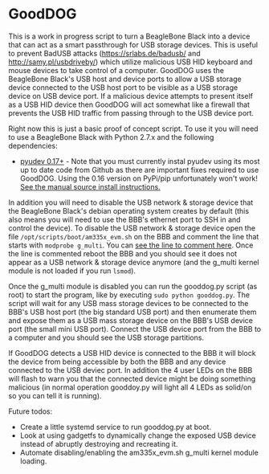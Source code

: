 # GoodDOG

This is a work in progress script to turn a BeagleBone Black into a device that can act as a smart passthrough for USB storage devices.  This is useful to prevent BadUSB attacks (https://srlabs.de/badusb/ and http://samy.pl/usbdriveby/) which utilize malicious USB HID keyboard and mouse devices to take control of a computer.  GoodDOG uses the BeagleBone Black's USB host and device ports to allow a USB storage device connected to the USB host port to be visible as a USB storage device on USB device port.  If a malicious device attempts to present itself as a USB HID device then GoodDOG will act somewhat like a firewall that prevents the USB HID traffic from passing through to the USB device port.

Right now this is just a basic proof of concept script.  To use it you will need to use a BeagleBone Black with Python 2.7.x and the following dependencies:

*   [pyudev 0.17+](https://github.com/pyudev/pyudev) - Note that you must currently instal pyudev using its most up to date code from Github as there are important fixes required to use GoodDOG.  Using the 0.16 version on PyPi/pip unfortunately won't work!  [See the manual source install instructions.](http://pyudev.readthedocs.org/en/latest/install.html#installation-from-source-code)

In addition you will need to disable the USB network & storage device that the BeagleBone Black's debian operating system creates by default (this also means you will need to use the BBB's ethernet port to SSH in and control the device).  To disable the USB network & storage device open the file `/opt/scripts/boot/am335x_evm.sh` on the BBB and comment the line that starts with `modprobe g_multi`.  You can [see the line to comment here](https://github.com/RobertCNelson/boot-scripts/blob/master/boot/am335x_evm.sh#L139).  Once the line is commented reboot the BBB and you should see it does not appear as a USB network & storage device anymore (and the g_multi kernel module is not loaded if you run `lsmod`).

Once the g_multi module is disabled you can run the gooddog.py script (as root) to start the program, like by executing `sudo python gooddog.py`.  The script will wait for any USB mass storage devices to be connected to the BBB's USB host port (the big standard USB port) and then enumerate them and expose them as a USB mass storage device on the BBB's USB device port (the small mini USB port).  Connect the USB device port from the BBB to a computer and you should see the USB storage partitions.

If GoodDOG detects a USB HID device is connected to the BBB it will block the device from being accessible by both the BBB and any device connected to the USB deviec port.  In addition the 4 user LEDs on the BBB will flash to warn you that the connected device might be doing something malicious (in normal operation gooddoy.py will light all 4 LEDs as solid/on so you can tell it is running).

Future todos:
-  Create a little systemd service to run gooddog.py at boot.
-  Look at using gadgetfs to dynamically change the exposed USB device instead of abruptly destroying and recreating it.
-  Automate disabling/enabling the am335x_evm.sh g_multi kernel module loading.
